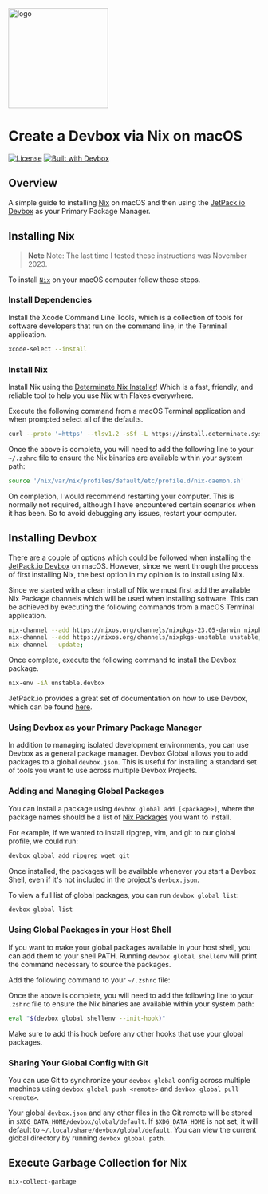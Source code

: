 <img src="https://daiderd.com/nix-darwin/images/nix-darwin.png" width="200px" alt="logo" />

# **Create a Devbox via Nix on macOS**

[![License](https://img.shields.io/github/license/wintermi/nix-macos-devbox)](https://github.com/wintermi/nix-macos-devbox/blob/main/LICENSE)
[![Built with Devbox](https://jetpack.io/img/devbox/shield_moon.svg)](https://jetpack.io/devbox/docs/contributor-quickstart/)

## Overview

A simple guide to installing [Nix](https://nixos.org/) on macOS and then using the [JetPack.io Devbox](https://www.jetpack.io/devbox/) as your Primary Package Manager.

## Installing Nix

> **Note**
> Note: The last time I tested these instructions was November 2023.

To install [`Nix`](https://nixos.org/) on your macOS computer follow these steps.

### Install Dependencies

Install the Xcode Command Line Tools, which is a collection of tools for software developers that run on the command line, in the Terminal application.

```zsh
xcode-select --install
```

### Install Nix

Install Nix using the [Determinate Nix Installer](https://github.com/DeterminateSystems/nix-installer)! Which is a fast, friendly, and reliable tool to help you use Nix with Flakes everywhere.

Execute the following command from a macOS Terminal application and when prompted select all of the defaults.

```zsh
curl --proto '=https' --tlsv1.2 -sSf -L https://install.determinate.systems/nix | sh -s -- install
```

Once the above is complete, you will need to add the following line to your `~/.zshrc` file to ensure the Nix binaries are available within your system path:

```zsh
source '/nix/var/nix/profiles/default/etc/profile.d/nix-daemon.sh'
```

On completion, I would recommend restarting your computer. This is normally not required, although I have encountered certain scenarios when it has been. So to avoid debugging any issues, restart your computer.

## Installing Devbox

There are a couple of options which could be followed when installing the [JetPack.io Devbox](https://www.jetpack.io/devbox/) on macOS. However, since we went through the process of first installing Nix, the best option in my opinion is to install using Nix.

Since we started with a clean install of Nix we must first add the available Nix Package channels which will be used when installing software. This can be achieved by executing the following commands from a macOS Terminal application.

```zsh
nix-channel --add https://nixos.org/channels/nixpkgs-23.05-darwin nixpkgs;
nix-channel --add https://nixos.org/channels/nixpkgs-unstable unstable;
nix-channel --update;
```

Once complete, execute the following command to install the Devbox package.

```zsh
nix-env -iA unstable.devbox
```

JetPack.io provides a great set of documentation on how to use Devbox, which can be found [here](https://www.jetpack.io/devbox/docs/).

### Using Devbox as your Primary Package Manager

In addition to managing isolated development environments, you can use Devbox as a general package manager. Devbox Global allows you to add packages to a global `devbox.json`. This is useful for installing a standard set of tools you want to use across multiple Devbox Projects.

### Adding and Managing Global Packages

You can install a package using `devbox global add [<package>]`, where the package names should be a list of [Nix Packages](https://www.nixhub.io/) you want to install.

For example, if we wanted to install ripgrep, vim, and git to our global profile, we could run:

```zsh
devbox global add ripgrep wget git
```

Once installed, the packages will be available whenever you start a Devbox Shell, even if it's not included in the project's `devbox.json`.

To view a full list of global packages, you can run `devbox global list`:

```zsh
devbox global list
```

### Using Global Packages in your Host Shell

If you want to make your global packages available in your host shell, you can add them to your shell PATH. Running `devbox global shellenv` will print the command necessary to source the packages.

Add the following command to your `~/.zshrc` file:

Once the above is complete, you will need to add the following line to your `.zshrc` file to ensure the Nix binaries are available within your system path:

```zsh
eval "$(devbox global shellenv --init-hook)"
```

Make sure to add this hook before any other hooks that use your global packages.

### Sharing Your Global Config with Git

You can use Git to synchronize your `devbox global` config across multiple machines using `devbox global push <remote>` and `devbox global pull <remote>`.

Your global `devbox.json` and any other files in the Git remote will be stored in `$XDG_DATA_HOME/devbox/global/default`. If `$XDG_DATA_HOME` is not set, it will default to `~/.local/share/devbox/global/default`. You can view the current global directory by running `devbox global path`.

## Execute Garbage Collection for Nix

```zsh
nix-collect-garbage
```

